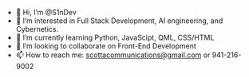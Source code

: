 - 👋 Hi, I’m @S1nDev
- 👀 I’m interested in Full Stack Development, AI engineering, and Cybernetics.
- 🌱 I’m currently learning Python, JavaScipt, QML, CSS/HTML
- 💞️ I’m looking to collaborate on Front-End Development
- 📫 How to reach me: scottacommunications@gmail.com or 941-216-9002

<!---
S1nDev/S1nDev is a ✨ special ✨ repository because its `README.md` (this file) appears on your GitHub profile.
You can click the Preview link to take a look at your changes.
--->
